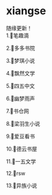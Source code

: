 # xiangse
随缘更新！</br>
1.🐠笔趣滴

2.🐠多多书院

3.🐠梦琪小说

4.🐠飘然文学

5.🐠四五中文

6.🐠幽梦雨声

7.🐠书仓网

8.🐠梁羽生小说

9.🐠爱豆看书

10.🐠德云书屋

11.🐠一五文学

12.🐠rsw

13.🐠异族小说

